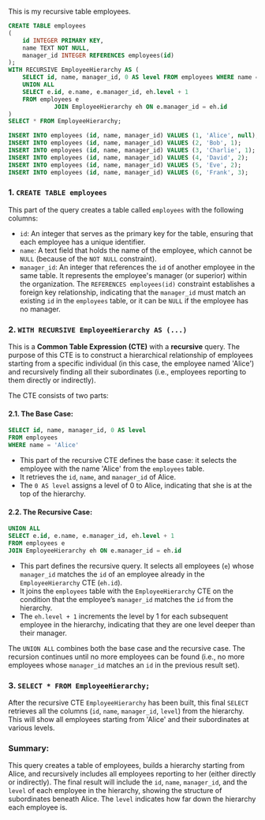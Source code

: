 This is my recursive table employees.

```sql
CREATE TABLE employees
(
    id INTEGER PRIMARY KEY,
    name TEXT NOT NULL,
    manager_id INTEGER REFERENCES employees(id)
);
WITH RECURSIVE EmployeeHierarchy AS (
    SELECT id, name, manager_id, 0 AS level FROM employees WHERE name = 'Alice'
    UNION ALL
    SELECT e.id, e.name, e.manager_id, eh.level + 1
    FROM employees e
             JOIN EmployeeHierarchy eh ON e.manager_id = eh.id
)
SELECT * FROM EmployeeHierarchy;

INSERT INTO employees (id, name, manager_id) VALUES (1, 'Alice', null);
INSERT INTO employees (id, name, manager_id) VALUES (2, 'Bob', 1);
INSERT INTO employees (id, name, manager_id) VALUES (3, 'Charlie', 1);
INSERT INTO employees (id, name, manager_id) VALUES (4, 'David', 2);
INSERT INTO employees (id, name, manager_id) VALUES (5, 'Eve', 2);
INSERT INTO employees (id, name, manager_id) VALUES (6, 'Frank', 3);
```

### 1. `CREATE TABLE employees`
This part of the query creates a table called `employees` with the following columns:

- `id`: An integer that serves as the primary key for the table, ensuring that each employee has a unique identifier.
- `name`: A text field that holds the name of the employee, which cannot be `NULL` (because of the `NOT NULL` constraint).
- `manager_id`: An integer that references the `id` of another employee in the same table. It represents the employee's manager (or superior) within the organization. The `REFERENCES employees(id)` constraint establishes a foreign key relationship, indicating that the `manager_id` must match an existing `id` in the `employees` table, or it can be `NULL` if the employee has no manager.

### 2. `WITH RECURSIVE EmployeeHierarchy AS (...)`
This is a **Common Table Expression (CTE)** with a **recursive** query. The purpose of this CTE is to construct a hierarchical relationship of employees starting from a specific individual (in this case, the employee named 'Alice') and recursively finding all their subordinates (i.e., employees reporting to them directly or indirectly).

The CTE consists of two parts:

#### 2.1. The Base Case:
```sql
SELECT id, name, manager_id, 0 AS level
FROM employees
WHERE name = 'Alice'
```
- This part of the recursive CTE defines the base case: it selects the employee with the name 'Alice' from the `employees` table.
- It retrieves the `id`, `name`, and `manager_id` of Alice.
- The `0 AS level` assigns a level of 0 to Alice, indicating that she is at the top of the hierarchy.

#### 2.2. The Recursive Case:
```sql
UNION ALL
SELECT e.id, e.name, e.manager_id, eh.level + 1
FROM employees e
JOIN EmployeeHierarchy eh ON e.manager_id = eh.id
```
- This part defines the recursive query. It selects all employees (`e`) whose `manager_id` matches the `id` of an employee already in the `EmployeeHierarchy` CTE (`eh.id`).
- It joins the `employees` table with the `EmployeeHierarchy` CTE on the condition that the employee’s `manager_id` matches the `id` from the hierarchy.
- The `eh.level + 1` increments the level by 1 for each subsequent employee in the hierarchy, indicating that they are one level deeper than their manager.

The `UNION ALL` combines both the base case and the recursive case. The recursion continues until no more employees can be found (i.e., no more employees whose `manager_id` matches an `id` in the previous result set).

### 3. `SELECT * FROM EmployeeHierarchy;`
After the recursive CTE `EmployeeHierarchy` has been built, this final `SELECT` retrieves all the columns (`id`, `name`, `manager_id`, `level`) from the hierarchy. This will show all employees starting from 'Alice' and their subordinates at various levels.

### Summary:
This query creates a table of employees, builds a hierarchy starting from Alice, and recursively includes all employees reporting to her (either directly or indirectly). The final result will include the `id`, `name`, `manager_id`, and the `level` of each employee in the hierarchy, showing the structure of subordinates beneath Alice. The `level` indicates how far down the hierarchy each employee is.
